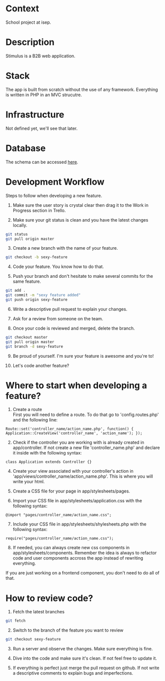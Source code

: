 # Context
School project at isep.

# Description
Stimulus is a B2B web application.

# Stack
The app is built from scratch without the use of any framework. Everything is written in PHP in an MVC strucutre.

# Infrastructure
Not defined yet, we'll see that later.

# Database
The schema can be accessed [here](https://dbdiagram.io/d/5e58d239a902a329289b2fa3).

# Development Workflow
Steps to follow when developing a new feature.
1. Make sure the user story is crystal clear then drag it to the Work in Progress section in Trello.</br>

2. Make sure your git status is clean and you have the latest changes locally.
```bash 
git status
git pull origin master
``` 

3. Create a new branch with the name of your feature.
```bash 
git checkout -b sexy-feature
```

4. Code your feature. You know how to do that.

5. Push your branch and don't hesitate to make several commits for the same feature. 
```bash
git add .
git commit -m "sexy feature added"
git push origin sexy-feature
```

6. Write a descriptive pull request to explain your changes.

7. Ask for a review from someone on the team.

8. Once your code is reviewed and merged, delete the branch.
```bash
git checkout master
git pull origin master
git branch -d sexy-feature
```

9. Be proud of yourself. I'm sure your feature is awesome and you're to! 

10. Let's code another feature? 

# Where to start when developing a feature?
1. Create a route </br>
First you will need to define a route. To do that go to 'config.routes.php' and the following line:
```
Route::set('controller_name/action_name.php', function() { Application::CreateView('controller_name', 'action_name'); });
```

2. Check if the controller you are working with is already created in app/controller. If not create a new file 'controller_name.php' and declare it inside with the following syntax:
```
class Application extends Controller {}
```

4. Create your view associated with your controller's action in 'app/views/controller_name/action_name.php'. This is where you will write your html.

5. Create a CSS file for your page in app/stylesheets/pages. 

6. Import your CSS file in app/stylesheets/application.css with the following syntax:
```
@import "pages/controller_name/action_name.css";
```

7. Include your CSS file in app/stylesheets/shylesheets.php with the following syntax:
```
require("pages/controller_name/action_name.css");
```

8. If needed, you can always create new css components in app/stylesheets/components. Remember the idea is always to refactor code and user components accross the app instead of rewriting everything. 

If you are just working on a frontend component, you don't need to do all of that.

# How to review code?
1. Fetch the latest branches 
```bash 
git fetch
```
2. Switch to the branch of the feature you want to review
```bash 
git checkout sexy-feature
```
3. Run a server and observe the changes. Make sure everything is fine.

4. Dive into the code and make sure it's clean. If not feel free to update it.

5. If everything is perfect just merge the pull request on github. If not write a descriptive comments to explain bugs and imperfections.



